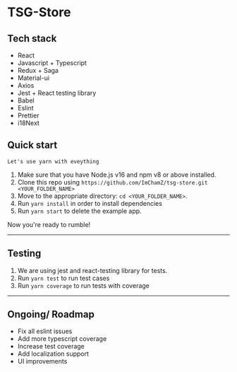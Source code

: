 # TSG-Store

## Tech stack

- React
- Javascript + Typescript
- Redux + Saga
- Material-ui
- Axios
- Jest + React testing library
- Babel
- Eslint
- Prettier
- i18Next

## Quick start

    Let's use yarn with eveything

1.  Make sure that you have Node.js v16 and npm v8 or above installed.
2.  Clone this repo using `https://github.com/ImChamZ/tsg-store.git <YOUR_FOLDER_NAME>`
3.  Move to the appropriate directory: `cd <YOUR_FOLDER_NAME>`.<br />
4.  Run `yarn install` in order to install dependencies<br />
5.  Run `yarn start` to delete the example app.

Now you're ready to rumble!

---

## Testing

1. We are using jest and react-testing library for tests.
2. Run `yarn test` to run test cases
3. Run `yarn coverage` to run tests with coverage

---

## Ongoing/ Roadmap

- Fix all eslint issues
- Add more typescript coverage
- Increase test coverage
- Add localization support
- UI improvements
